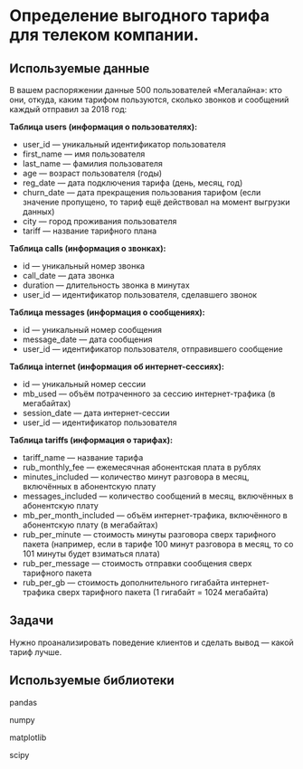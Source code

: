 # Определение выгодного тарифа для телеком компании.

## Используемые данные

В вашем распоряжении данные 500 пользователей «Мегалайна»: кто они, откуда, каким тарифом пользуются, сколько звонков и сообщений каждый отправил за 2018 год:

**Таблица users (информация о пользователях):**

- user_id — уникальный идентификатор пользователя
- first_name — имя пользователя
- last_name — фамилия пользователя
- age — возраст пользователя (годы)
- reg_date — дата подключения тарифа (день, месяц, год)
- churn_date — дата прекращения пользования тарифом (если значение пропущено, то тариф ещё действовал на момент выгрузки данных)
- city — город проживания пользователя
- tariff — название тарифного плана

**Таблица calls (информация о звонках):**

- id — уникальный номер звонка
- call_date — дата звонка
- duration — длительность звонка в минутах
- user_id — идентификатор пользователя, сделавшего звонок

**Таблица messages (информация о сообщениях):**

- id — уникальный номер сообщения
- message_date — дата сообщения
- user_id — идентификатор пользователя, отправившего сообщение

**Таблица internet (информация об интернет-сессиях):**

- id — уникальный номер сессии
- mb_used — объём потраченного за сессию интернет-трафика (в мегабайтах)
- session_date — дата интернет-сессии
- user_id — идентификатор пользователя

**Таблица tariffs (информация о тарифах):**

- tariff_name — название тарифа
- rub_monthly_fee — ежемесячная абонентская плата в рублях
- minutes_included — количество минут разговора в месяц, включённых в абонентскую плату
- messages_included — количество сообщений в месяц, включённых в абонентскую плату
- mb_per_month_included — объём интернет-трафика, включённого в абонентскую плату (в мегабайтах)
- rub_per_minute — стоимость минуты разговора сверх тарифного пакета (например, если в тарифе 100 минут разговора в месяц, то со 101 минуты будет взиматься плата)
- rub_per_message — стоимость отправки сообщения сверх тарифного пакета
- rub_per_gb — стоимость дополнительного гигабайта интернет-трафика сверх тарифного пакета (1 гигабайт = 1024 мегабайта)

## Задачи

Нужно проанализировать поведение клиентов и сделать вывод — какой тариф лучше.

## Используемые библиотеки

pandas

numpy

matplotlib

scipy
